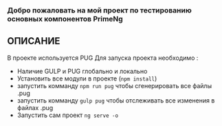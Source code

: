 ### Добро пожаловать на мой проект по тестированию основных компонентов PrimeNg

## ОПИСАНИЕ

В проекте используется PUG 
Для запуска проекта необходимо :
* Наличие GULP и PUG глобально и локально
* Установить все модули в проекте (`npm install`)
* запустить комманду `npm run pug` чтобы сгенерировать все файлы .pug
* запустить комманду `gulp pug` чтобы отслеживать все изменения в файлах .pug
* Запустить сам проект `ng serve -o`
